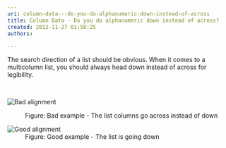 ```yaml
---
uri: column-data---do-you-do-alphanumeric-down-instead-of-across
title: Column Data - Do you do alphanumeric down instead of across?
created: 2012-11-27 01:58:25
authors:

---
```





<span class='intro'> <p>The search direction of a list should be obvious. When it comes to a multicolumn list, you should always head down instead of across for legibility.</p> </span>

​<dl class="badImage"><dt><img alt="Bad alignment" src="http&#58;//www.ssw.com.au/ssw/Standards/Rules/Images/bad-alphanum.jpg" /></dt>
<dd>Figure&#58; Bad example - The list columns go across instead of down</dd></dl>
<dl class="goodImage"><dt><img alt="Good alignment" src="http&#58;//www.ssw.com.au/ssw/Standards/Rules/Images/good-alphanum.jpg" /></dt>
<dd>Figure&#58; Good example - The list is going down</dd></dl>



